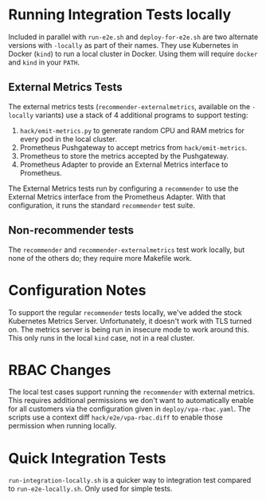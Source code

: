 # Running Integration Tests locally

Included in parallel with `run-e2e.sh` and `deploy-for-e2e.sh` are two alternate versions
with `-locally` as part of their names.  They use Kubernetes in Docker (`kind`) to run a local
cluster in Docker.  Using them will require `docker` and `kind` in your `PATH`.

## External Metrics Tests

The external metrics tests (`recommender-externalmetrics`, available on the `-locally` variants)
use a stack of 4 additional programs to support testing:

1. `hack/emit-metrics.py` to generate random CPU and RAM metrics for every pod in the local cluster.
2. Prometheus Pushgateway to accept metrics from `hack/emit-metrics`.
3. Prometheus to store the metrics accepted by the Pushgateway.
4. Prometheus Adapter to provide an External Metrics interface to Prometheus.

The External Metrics tests run by configuring a `recommender` to use the External Metrics interface
from the Prometheus Adapter.  With that configuration, it runs the standard `recommender` test suite. 

## Non-recommender tests

The `recommender` and `recommender-externalmetrics` test work locally, but none of the others do;
they require more Makefile work.

# Configuration Notes

To support the regular `recommender` tests locally, we've added the stock Kubernetes Metrics Server.
Unfortunately, it doesn't work with TLS turned on.  The metrics server is being run in insecure mode
to work around this.  This only runs in the local `kind` case, not in a real cluster.

# RBAC Changes

The local test cases support running the `recommender` with external metrics.  This requires
additional permissions we don't want to automatically enable for all customers via the 
configuration given in `deploy/vpa-rbac.yaml`.  The scripts use a context diff `hack/e2e/vpa-rbac.diff`
to enable those permission when running locally.

# Quick Integration Tests

`run-integration-locally.sh` is a quicker way to integration test compared to `run-e2e-locally.sh`. Only used for simple tests.
